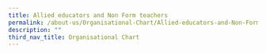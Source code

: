 ```yaml
---
title: Allied educators and Non Form teachers
permalink: /about-us/Organisational-Chart/Allied-educators-and-Non-Form-teachers/
description: ""
third_nav_title: Organisational Chart
---
```

